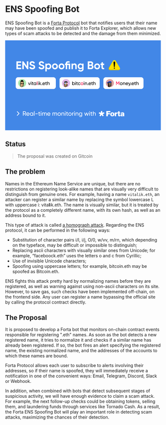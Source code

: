 # ENS Spoofing Bot

ENS Spoofing Bot is a [Forta Protocol](https://forta.org/) bot that notifies users that their name may have been spoofed and publish it to
Forta Explorer, which allows new types of scam attacks to be detected and the damage from them minimized.

![ENS Spoofing Bot](/blob/preview.png)

## Status

> The proposal was created on Gitcoin

## The problem

Names in the Ethereum Name Service are unique,
but there are no restrictions on registering look-alike names that are visually very difficult to distinguish from
genuine ones.
For example, having a name `vitalik.eth`, an attacker can register a similar name by replacing the symbol lowercase L with
uppercase i: vita**I**ik.eth.
The name is visually similar, but it is treated by the protocol as a completely different name, with its own hash, as
well as an address bound to it.

This type of attack is called [a homograph attack](https://en.wikipedia.org/wiki/IDN_homograph_attack).
Regarding the ENS protocol, it can be performed in the following ways:

- Substitution of character pairs i/I, i/j, O/0, w/vv, m/rn, which depending on the typeface, may be difficult or
  impossible to distinguish;
- Replacing ascii characters with visually similar ones from Unicode; for example, “faсebooсk.eth” uses the letters o
  and с from Cyrillic;
- Use of invisible Unicode characters;
- Spoofing using uppercase letters; for example, bitcoin.eth may be spoofed as Bitcoin.eth.

ENS fights this attack pretty hard by normalizing names before they are registered,
as well as warning against using non-ascii characters on its site.
However, to save gas, such checks have been implemented off-chain, on the frontend side.
Any user can register a name bypassing the official site by calling the protocol contract directly.

## The Proposal

It is proposed to develop a Forta bot that monitors on-chain contract events responsible for registering ".eth" names.
As soon as the bot detects a new registered name, it tries to normalize it and checks if a similar name has already been
registered.
If so, the bot fires an alert specifying the registered name, the existing normalized name, and the addresses of the
accounts to which these names are bound.

Forta Protocol allows each user to subscribe to alerts involving their addresses,
so if their name is spoofed, they will immediately receive a notification in one of the convenient ways: Email,
Telegram, Discord, Slack or Webhook.

In addition, when combined with bots that detect subsequent stages of suspicious activity, we will have enough evidence
to claim a scam attack.
For example, the next follow-up checks could be obtaining tokens, selling them, and laundering funds through services
like Tornado Cash.
As a result, the Forta ENS Spoofing Bot will play an important role in detecting scam attacks, maximizing the chances of
their detection.